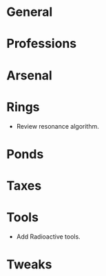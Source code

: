 # General

# Professions

# Arsenal

# Rings

* Review resonance algorithm.

# Ponds

# Taxes

# Tools

* Add Radioactive tools.

# Tweaks
